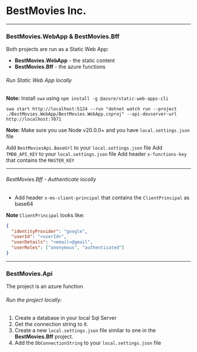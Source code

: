 # BestMovies Inc.

---
### BestMovies.WebApp & BestMovies.Bff

Both projects are run as a Static Web App:
 * **BestMovies.WebApp** - the static content
 * **BestMovies.Bff** - the azure functions

###### Run Static Web App locally
**Note:** Install `swa` using `npm install -g @azure/static-web-apps-cli`
```
swa start http://localhost:5124 --run "dotnet watch run --project ./BestMovies.WebApp/BestMovies.WebApp.csproj" --api-devserver-url http://localhost:7071
```

**Note:** Make sure you use Node v20.0.0+ and you have `local.settings.json` file

Add `BestMoviesApi.BaseUrl` to your `local.settings.json` file
Add `TMDB_API_KEY` to your `local.settings.json` file
Add header `x-functions-key` that contains the `MASTER_KEY`

----
###### BestMovies.Bff - Authenticate locally
* Add header `x-ms-client-principal` that contains the `ClientPrincipal` as base64


**Note** `ClientPrincipal` looks like: 
```json
{
  "identityProvider": "google",
  "userId": "<userId>",
  "userDetails": "<email>@gmail",
  "userRoles": ["anonymous", "authenticated"]
}
```

---
### BestMovies.Api
The project is an azure function

###### Run the project locally:
1. Create a database in your local Sql Server 
2. Get the connection string to it.
3. Create a new `local.settings.json` file similar to one in the **BestMovies.Bff** project. 
4. Add the `DbConnectionString` to your `local.settings.json` file

